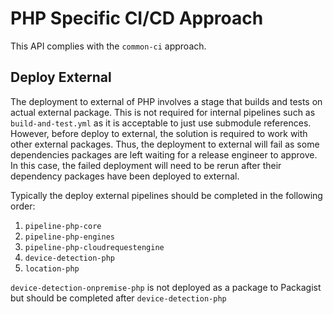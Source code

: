 # PHP Specific CI/CD Approach
This API complies with the `common-ci` approach.

## Deploy External
The deployment to external of PHP involves a stage that builds and tests on actual external package. This is not required for internal pipelines such as `build-and-test.yml` as it is acceptable to just use submodule references. However, before deploy to external, the solution is required to work with other external packages. Thus, the deployment to external will fail as some dependencies packages are left waiting for a release engineer to approve. In this case, the failed deployment will need to be rerun after their dependency packages have been deployed to external.

Typically the deploy external pipelines should be completed in the following order:

1. `pipeline-php-core`
2. `pipeline-php-engines`
3. `pipeline-php-cloudrequestengine`
4. `device-detection-php`
5. `location-php`

`device-detection-onpremise-php` is not deployed as a package to Packagist but should be completed after `device-detection-php`